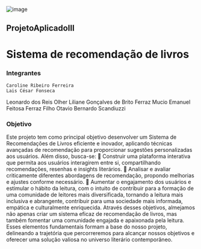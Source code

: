 ![image](https://github.com/OtavioBer/ProjetoAplicadoII/assets/127904923/36cfabec-6a64-456c-9fb8-31fd9e58a7ed)


## ProjetoAplicadoIII
# Sistema de recomendação de livros

### Integrantes
	Caroline Ribeiro Ferreira 
	Lais César Fonseca
  Leonardo dos Reis Olher
	Liliane Gonçalves de Brito Ferraz 
	Mucio Emanuel Feitosa Ferraz Filho
	Otavio Bernardo Scandiuzzi

  ### Objetivo

  Este projeto tem como principal objetivo desenvolver um Sistema de Recomendações de Livros eficiente e inovador, aplicando técnicas avançadas de recomendação para proporcionar sugestões personalizadas aos usuários. Além disso, busca-se:
	Construir uma plataforma interativa que permita aos usuários interagirem entre si, compartilhando recomendações, resenhas e insights literários.
	Analisar e avaliar criticamente diferentes abordagens de recomendação, propondo melhorias e ajustes conforme necessário.
	Aumentar o engajamento dos usuários e estimular o hábito da leitura, com o intuito de contribuir para a formação de uma comunidade de leitores mais diversificada, tornando a leitura mais inclusiva e abrangente, contribuir para uma sociedade mais informada, empática e culturalmente enriquecida.
Através desses objetivos, almejamos não apenas criar um sistema eficaz de recomendação de livros, mas também fomentar uma comunidade engajada e apaixonada pela leitura. Esses elementos fundamentais formam a base do nosso projeto, delineando a trajetória que percorreremos para alcançar nossos objetivos e oferecer uma solução valiosa no universo literário contemporâneo.
